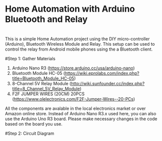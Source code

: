 # Home Automation with Arduino Bluetooth and Relay
#
This is a simple Home Automation project using the DIY micro-controller (Arduino), Bluetooth Wireless Module and Relay. This setup can be used to control the relay from Android mobile phones using the a Bluetooth client.

#Step 1: Gather Materials
1. Arduino Nano R3 (https://store.arduino.cc/usa/arduino-nano)
2. Bluetooth Module HC-05 (https://wiki.eprolabs.com/index.php?title=Bluetooth_Module_HC-05)
3. 8-Channel 5V Relay Module (http://wiki.sunfounder.cc/index.php?title=8_Channel_5V_Relay_Module)
4. F2F JUMPER WIRES (20CM) 20PCS (https://www.olelectronics.com/F2F-Jumper-Wires--20-PCs)

All the components are avalable in the local electronics market or over Amazon online store. Instead of Arduino Nano R3.x used here, you can also use the Arduino Uno R3 board. Please make necessary changes in the code based on the board you use.

#Step 2: Circuit Diagram
